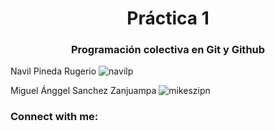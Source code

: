 <h1 align="center">Práctica 1</h1>
<h3 align="center">Programación colectiva en Git y Github</h3>

<p align="left"> Navil Pineda Rugerio <img src="https://komarev.com/ghpvc/?username=navilp&label=Profile%20views&color=0e75b6&style=flat" alt="navilp" /> </p>
<p align="left"> Miguel Ánggel Sanchez Zanjuampa <img src="https://komarev.com/ghpvc/?username=mikeszipn&label=Profile%20views&color=0e75b6&style=flat" alt="mikeszipn" /> </p>

<h3 align="left">Connect with me:</h3>
<p align="left">
</p>